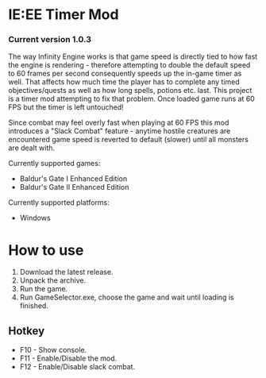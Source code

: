 # IE:EE Timer Mod

### Current version 1.0.3
The way Infinity Engine works is that game speed is directly tied to how fast the engine is rendering - therefore attempting to double the default speed to 60 frames per second consequently speeds up the in-game timer as well. That affects how much time the player has to complete any timed objectives/quests as well as how long spells, potions etc. last. This project is a timer mod attempting to fix that problem. Once loaded game runs at 60 FPS but the timer is left untouched!

Since combat may feel overly fast when playing at 60 FPS this mod introduces a "Slack Combat" feature - anytime hostile creatures are encountered game speed is reverted to default (slower) until all monsters are dealt with.

Currently supported games:

* Baldur's Gate I Enhanced Edition
* Baldur's Gate II Enhanced Edition

Currently supported platforms:

* Windows

# How to use

1. Download the latest release.
2. Unpack the archive.
3. Run the game.
4. Run GameSelector.exe, choose the game and wait until loading is finished.

## Hotkey

* F10 - Show console.
* F11 - Enable/Disable the mod.
* F12 - Enable/Disable slack combat.
